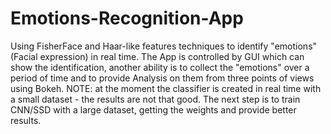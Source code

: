 # Emotions-Recognition-App
Using FisherFace and Haar-like features techniques to identify "emotions" (Facial expression) in real time.
The App is controlled by GUI which can show the identification, another ability is to collect the "emotions" over a period of time
and to provide Analysis on them from three points of views using Bokeh.
NOTE: at the moment the classifier is created in real time with a small dataset - the results are not that good.
The next step is to train CNN/SSD with a large dataset, getting the weights and provide better results. 
